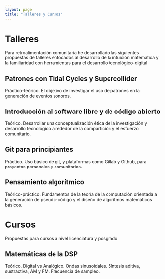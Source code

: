 ```yaml
---
layout: page
title: "Talleres y Cursos"
---
```

# Talleres
Para retroalimentación comunitaria he desarrollado las siguientes propuestas de talleres enfocados al desarrollo de la intuición matemática y la familiaridad con herramientas para el desarrollo tecnológico-digital

## Patrones con Tidal Cycles y Supercollider
Práctico-teórico. El objetivo de investigar el uso de patrones en la generación de eventos sonoros.

## Introducción al software libre y de código abierto
Teórico. Desarrollar una conceptualización ética de la investigación y desarrollo tecnológico alrededor de la compartición y el esfuerzo comunitario.

## Git para principiantes
Práctico. Uso básico de git, y plataformas como Gitlab y Github, para proyectos personales y comunitarios.

## Pensamiento algorítmico
Teórico-práctico. Fundamentos de la teoría de la computación orientada a la generación de pseudo-código y el diseño de algoritmos matemáticos básicos.

# Cursos
Propuestas para cursos a nivel licenciatura y posgrado

## Matemáticas de la DSP
Teórico. Digital vs Analógico. Ondas sinusoidales. Síntesis aditiva, sustractiva, AM y FM. Frecuencia de sampleo.
